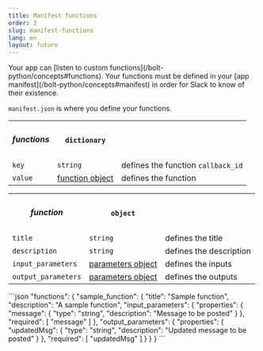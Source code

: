```yaml
---
title: Manifest functions
order: 3
slug: manifest-functions
lang: en
layout: future
---
```


<div class="section-content">
Your app can [listen to custom functions](/bolt-python/concepts#functions). Your functions must be defined in your [app manifest](/bolt-python/concepts#manifest) in order for Slack to know of their existence.

`manifest.json` is where you define your functions.

<table id="functions_dict">
  <tr>
    <th>
      <h5 id="functions_dict">functions</h5>
    </th>
    <th>
      <code>dictionary</code>
    </th>
    <th></th>
  </tr>
  <tr>
    <td>
      <code>key</code>
    </td>
    <td>
      <code>string</code>
    </td>
    <td>defines the function <code>callback_id</code></td>
  </tr>
  <tr>
    <td>
      <code>value</code>
    </td>
    <td>
      <a href="#function">function object</a>
    </td>
    <td>defines the function</td>
  </tr>
</table>

<table id="function">
  <tr>
    <th>
      <h5>function</h5>
    </th>
    <th>
      <code>object</code>
    </th>
    <th></th>
  </tr>
  <tr>
    <td>
      <code>title</code>
    </td>
    <td>
      <code>string</code>
    </td>
    <td>defines the title</td>
  </tr>
  <tr>
    <td>
      <code>description</code>
    </td>
    <td>
      <code>string</code>
    </td>
    <td>defines the description</td>
  </tr>
  <tr>
    <td>
      <code>input_parameters</code>
    </td>
    <td>
      <a href="#parameters">parameters object</a>
    </td>
    <td>defines the inputs</td>
  </tr>
  <tr>
    <td>
      <code>output_parameters</code>
    </td>
    <td>
      <a href="#parameters">parameters object</a>
    </td>
    <td>defines the outputs</td>
  </tr>
</table>

</div>

<div>
```json
  "functions": {
    "sample_function": {
      "title": "Sample function",
      "description": "A sample function",
      "input_parameters": {
        "properties": {
          "message": {
            "type": "string",
            "description": "Message to be posted"
          }
        },
        "required": [
          "message"
        ]
      },
      "output_parameters": {
        "properties": {
          "updatedMsg": {
            "type": "string",
            "description": "Updated message to be posted"
          }
        },
        "required": [
          "updatedMsg"
        ]
      }
    }
  }
```
</div>
